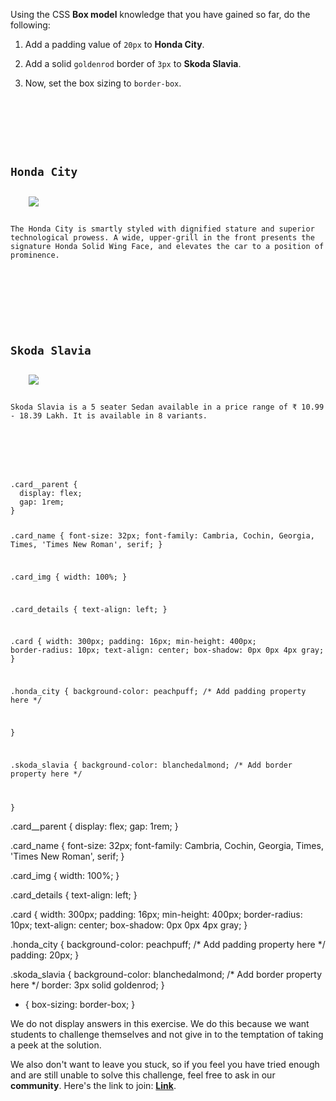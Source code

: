 Using the CSS **Box model** knowledge that you have
gained so far, do the following:

1. Add a padding value of `20px` to **Honda City**.

2. Add a solid `goldenrod` border of `3px` to **Skoda Slavia**.

3. Now, set the box sizing to `border-box`.

<codeblock language="css" type="exercise" testMode="fixedInput" showSolution="false">
<code>
<panel language="html">
<div class="card__parent">
  <div class="card honda_city">
    <h2 class="card_name">Honda City</h2>
    <img class="card_img" src="https://carsguide-res.cloudinary.com/image/upload/f_auto,fl_lossy,q_auto,t_default/v1/editorial/vhs/Honda-City.png" />
    <p class="card_details">The Honda City is smartly styled with dignified stature and superior technological prowess. A wide, upper-grill in the front presents the signature Honda Solid Wing Face, and elevates the car to a position of prominence.</p>
  </div>

  <div class="card skoda_slavia">
    <h2 class="card_name">Skoda Slavia</h2>
    <img class="card_img" src="https://kunskoda.com/assets/front/images/slavia/1.png" />
    <p class="card_details">Skoda Slavia is a 5 seater Sedan available in a price range of ₹ 10.99 - 18.39 Lakh. It is available in 8 variants.</p>
  </div>
</div>
</panel>
<panel language="css">
.card__parent {
  display: flex;
  gap: 1rem;
}

.card_name {
  font-size: 32px;
  font-family: Cambria, Cochin, Georgia, Times, 'Times New Roman', serif;
}

.card_img {
  width: 100%;
}

.card_details {
  text-align: left;
}

.card {
  width: 300px;
  padding: 16px;
  min-height: 400px;
  border-radius: 10px;
  text-align: center;
  box-shadow: 0px 0px 4px gray;
}

.honda_city {
  background-color: peachpuff;
  /* Add padding property here */

}

.skoda_slavia {
  background-color: blanchedalmond;
  /* Add border property here */

}
</panel>
</code>

<solution>
.card__parent {
  display: flex;
  gap: 1rem;
}

.card_name {
  font-size: 32px;
  font-family: Cambria, Cochin, Georgia, Times, 'Times New Roman', serif;
}

.card_img {
  width: 100%;
}

.card_details {
  text-align: left;
}

.card {
  width: 300px;
  padding: 16px;
  min-height: 400px;
  border-radius: 10px;
  text-align: center;
  box-shadow: 0px 0px 4px gray;
}

.honda_city {
  background-color: peachpuff;
  /* Add padding property here */
  padding: 20px;
}

.skoda_slavia {
  background-color: blanchedalmond;
  /* Add border property here */
  border: 3px solid goldenrod;
}

* {
  box-sizing: border-box;
}
</solution>
</codeblock>

We do not display answers in this exercise.
We do this because we want students to challenge
themselves and not give in to the temptation of taking
a peek at the solution.

We also don't want to leave you stuck, so if you feel
you have tried enough and are still unable to solve
this challenge, feel free to ask in our **community**.
Here's the link to join: **[Link](https://bigbinaryacademy.slack.com/join/shared_invite/zt-23dvxwolx-U9LYYbv4ycmODEA1cbNFgA#/shared-invite/email)**.
